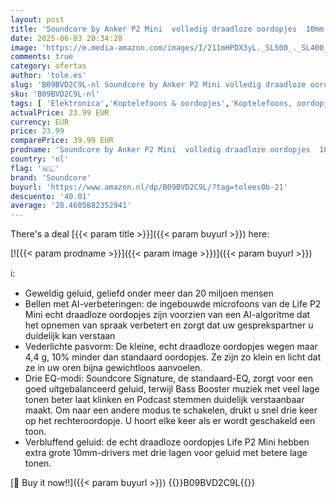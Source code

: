 ```yaml
---
layout: post
title: 'Soundcore by Anker P2 Mini  volledig draadloze oordopjes  10mm-drivers met veel bas  aangepaste EQ  Bluetooth 5.2  33u speeltijd  USB-C voor snelladen  klein formaat voor pendelen  werk Wit '
date: 2025-06-03 20:34:28
image: 'https://m.media-amazon.com/images/I/211mHPDX3yL._SL500_._SL400_.jpg'
comments: true
category: ofertas
author: 'tole.es'
slug: 'B09BVD2C9L-nl Soundcore by Anker P2 Mini volledig draadloze oordopjes...'
sku: 'B09BVD2C9L-nl'
tags: [ 'Elektronica','Koptelefoons & oordopjes','Koptelefoons, oordopjes & accessoires','Oordopjes','soundcore','🇳🇱', ]
actualPrice: 23.99 EUR
currency: EUR
price: 23.99
comparePrice: 39.99 EUR
prodname: 'Soundcore by Anker P2 Mini  volledig draadloze oordopjes  10mm-drivers met veel bas  aangepaste EQ  Bluetooth 5.2  33u speeltijd  USB-C voor snelladen  klein formaat voor pendelen  werk Wit '
country: 'nl'
flag: '🇳🇱'
brand: 'Soundcore'
buyurl: 'https://www.amazon.nl/dp/B09BVD2C9L/?tag=tolees0b-21'
descuento: '40.01'
average: '28.4605882352941'
---
```


There's a deal [{{< param title >}}]({{< param buyurl >}})  here:

[![{{< param prodname >}}]({{< param image >}})]({{< param buyurl >}})

ℹ️:

- Geweldig geluid, geliefd onder meer dan 20 miljoen mensen
- Bellen met AI-verbeteringen: de ingebouwde microfoons van de Life P2 Mini echt draadloze oordopjes zijn voorzien van een AI-algoritme dat het opnemen van spraak verbetert en zorgt dat uw gesprekspartner u duidelijk kan verstaan
- Vederlichte pasvorm: De kleine, echt draadloze oordopjes wegen maar 4,4 g, 10% minder dan standaard oordopjes. Ze zijn zo klein en licht dat ze in uw oren bijna gewichtloos aanvoelen.
- Drie EQ-modi: Soundcore Signature, de standaard-EQ, zorgt voor een goed uitgebalanceerd geluid, terwijl Bass Booster muziek met veel lage tonen beter laat klinken en Podcast stemmen duidelijk verstaanbaar maakt. Om naar een andere modus te schakelen, drukt u snel drie keer op het rechteroordopje. U hoort elke keer als er wordt geschakeld een toon.
- Verbluffend geluid: de echt draadloze oordopjes Life P2 Mini hebben extra grote 10mm-drivers met drie lagen voor geluid met betere lage tonen.

[🛒 Buy it now!!]({{< param buyurl >}})
{{<world>}}B09BVD2C9L{{</world>}}
